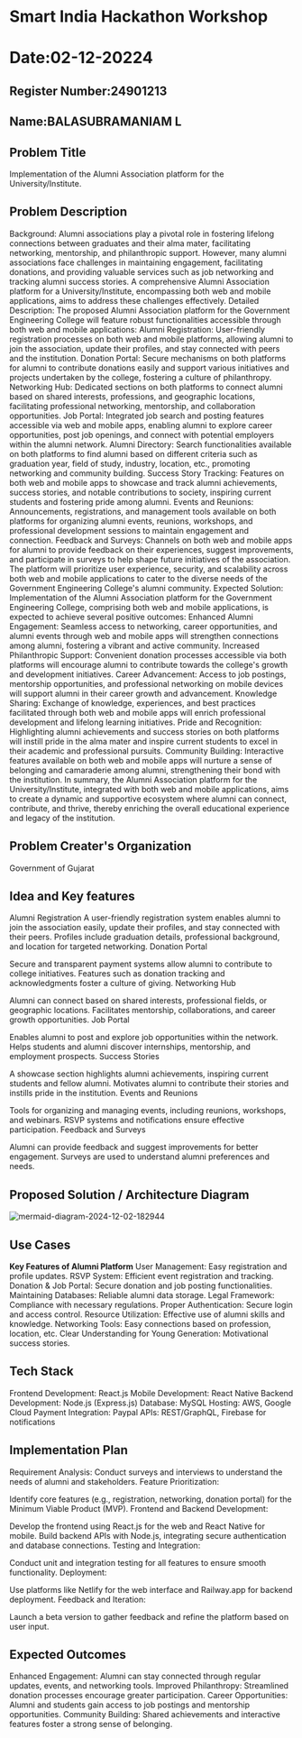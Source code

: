 # Smart India Hackathon Workshop
# Date:02-12-20224
## Register Number:24901213
## Name:BALASUBRAMANIAM L
## Problem Title
Implementation of the Alumni Association platform for the University/Institute.
## Problem Description
Background: Alumni associations play a pivotal role in fostering lifelong connections between graduates and their alma mater, facilitating networking, mentorship, and philanthropic support. However, many alumni associations face challenges in maintaining engagement, facilitating donations, and providing valuable services such as job networking and tracking alumni success stories. A comprehensive Alumni Association platform for a University/Institute, encompassing both web and mobile applications, aims to address these challenges effectively. Detailed Description: The proposed Alumni Association platform for the Government Engineering College will feature robust functionalities accessible through both web and mobile applications: Alumni Registration: User-friendly registration processes on both web and mobile platforms, allowing alumni to join the association, update their profiles, and stay connected with peers and the institution. Donation Portal: Secure mechanisms on both platforms for alumni to contribute donations easily and support various initiatives and projects undertaken by the college, fostering a culture of philanthropy. Networking Hub: Dedicated sections on both platforms to connect alumni based on shared interests, professions, and geographic locations, facilitating professional networking, mentorship, and collaboration opportunities. Job Portal: Integrated job search and posting features accessible via web and mobile apps, enabling alumni to explore career opportunities, post job openings, and connect with potential employers within the alumni network. Alumni Directory: Search functionalities available on both platforms to find alumni based on different criteria such as graduation year, field of study, industry, location, etc., promoting networking and community building. Success Story Tracking: Features on both web and mobile apps to showcase and track alumni achievements, success stories, and notable contributions to society, inspiring current students and fostering pride among alumni. Events and Reunions: Announcements, registrations, and management tools available on both platforms for organizing alumni events, reunions, workshops, and professional development sessions to maintain engagement and connection. Feedback and Surveys: Channels on both web and mobile apps for alumni to provide feedback on their experiences, suggest improvements, and participate in surveys to help shape future initiatives of the association. The platform will prioritize user experience, security, and scalability across both web and mobile applications to cater to the diverse needs of the Government Engineering College's alumni community. Expected Solution: Implementation of the Alumni Association platform for the Government Engineering College, comprising both web and mobile applications, is expected to achieve several positive outcomes: Enhanced Alumni Engagement: Seamless access to networking, career opportunities, and alumni events through web and mobile apps will strengthen connections among alumni, fostering a vibrant and active community. Increased Philanthropic Support: Convenient donation processes accessible via both platforms will encourage alumni to contribute towards the college's growth and development initiatives. Career Advancement: Access to job postings, mentorship opportunities, and professional networking on mobile devices will support alumni in their career growth and advancement. Knowledge Sharing: Exchange of knowledge, experiences, and best practices facilitated through both web and mobile apps will enrich professional development and lifelong learning initiatives. Pride and Recognition: Highlighting alumni achievements and success stories on both platforms will instill pride in the alma mater and inspire current students to excel in their academic and professional pursuits. Community Building: Interactive features available on both web and mobile apps will nurture a sense of belonging and camaraderie among alumni, strengthening their bond with the institution. In summary, the Alumni Association platform for the University/Institute, integrated with both web and mobile applications, aims to create a dynamic and supportive ecosystem where alumni can connect, contribute, and thrive, thereby enriching the overall educational experience and legacy of the institution.

## Problem Creater's Organization
Government of Gujarat

## Idea and Key features

Alumni Registration
A user-friendly registration system enables alumni to join the association easily, update their profiles, and stay connected with their peers.
Profiles include graduation details, professional background, and location for targeted networking.
Donation Portal

Secure and transparent payment systems allow alumni to contribute to college initiatives.
Features such as donation tracking and acknowledgments foster a culture of giving.
Networking Hub

Alumni can connect based on shared interests, professional fields, or geographic locations.
Facilitates mentorship, collaborations, and career growth opportunities.
Job Portal

Enables alumni to post and explore job opportunities within the network.
Helps students and alumni discover internships, mentorship, and employment prospects.
Success Stories

A showcase section highlights alumni achievements, inspiring current students and fellow alumni.
Motivates alumni to contribute their stories and instills pride in the institution.
Events and Reunions

Tools for organizing and managing events, including reunions, workshops, and webinars.
RSVP systems and notifications ensure effective participation.
Feedback and Surveys

Alumni can provide feedback and suggest improvements for better engagement.
Surveys are used to understand alumni preferences and needs.


## Proposed Solution / Architecture Diagram

![mermaid-diagram-2024-12-02-182944](https://github.com/user-attachments/assets/aa43a44c-320b-4847-8e21-2c00bd6f9f3a)


## Use Cases
**Key Features of Alumni Platform**
User Management: Easy registration and profile updates.
RSVP System: Efficient event registration and tracking.
Donation & Job Portal: Secure donation and job posting functionalities.
Maintaining Databases: Reliable alumni data storage.
Legal Framework: Compliance with necessary regulations.
Proper Authentication: Secure login and access control.
Resource Utilization: Effective use of alumni skills and knowledge.
Networking Tools: Easy connections based on profession, location, etc.
Clear Understanding for Young Generation: Motivational success stories.


## Tech Stack
Frontend Development: React.js
Mobile Development: React Native
Backend Development: Node.js (Express.js)
Database: MySQL
Hosting: AWS, Google Cloud
Payment Integration: Paypal
APIs: REST/GraphQL, Firebase for notifications

## Implementation Plan
Requirement Analysis:
Conduct surveys and interviews to understand the needs of alumni and stakeholders.
Feature Prioritization:

Identify core features (e.g., registration, networking, donation portal) for the Minimum Viable Product (MVP).
Frontend and Backend Development:

Develop the frontend using React.js for the web and React Native for mobile.
Build backend APIs with Node.js, integrating secure authentication and database connections.
Testing and Integration:

Conduct unit and integration testing for all features to ensure smooth functionality.
Deployment:

Use platforms like Netlify for the web interface and Railway.app for backend deployment.
Feedback and Iteration:

Launch a beta version to gather feedback and refine the platform based on user input.

## Expected Outcomes
Enhanced Engagement: Alumni can stay connected through regular updates, events, and networking tools.
Improved Philanthropy: Streamlined donation processes encourage greater participation.
Career Opportunities: Alumni and students gain access to job postings and mentorship opportunities.
Community Building: Shared achievements and interactive features foster a strong sense of belonging.

